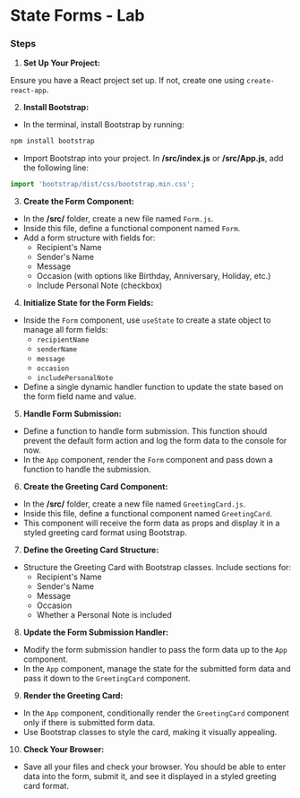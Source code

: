 # State Forms - Lab

### Steps

1. **Set Up Your Project:**

Ensure you have a React project set up. If not, create one using `create-react-app`.

2. **Install Bootstrap:**

- In the terminal, install Bootstrap by running:

```bash
npm install bootstrap
```

- Import Bootstrap into your project. In **/src/index.js** or **/src/App.js**, add the following line:

```javascript
import 'bootstrap/dist/css/bootstrap.min.css';
```

3. **Create the Form Component:**

- In the **/src/** folder, create a new file named `Form.js`.
- Inside this file, define a functional component named `Form`.
- Add a form structure with fields for:
  - Recipient's Name
  - Sender's Name
  - Message
  - Occasion (with options like Birthday, Anniversary, Holiday, etc.)
  - Include Personal Note (checkbox)

4. **Initialize State for the Form Fields:**

- Inside the `Form` component, use `useState` to create a state object to manage all form fields:
  - `recipientName`
  - `senderName`
  - `message`
  - `occasion`
  - `includePersonalNote`
- Define a single dynamic handler function to update the state based on the form field name and value.

5. **Handle Form Submission:**

- Define a function to handle form submission. This function should prevent the default form action and log the form data to the console for now.
- In the `App` component, render the `Form` component and pass down a function to handle the submission.

6. **Create the Greeting Card Component:**

- In the **/src/** folder, create a new file named `GreetingCard.js`.
- Inside this file, define a functional component named `GreetingCard`.
- This component will receive the form data as props and display it in a styled greeting card format using Bootstrap.

7. **Define the Greeting Card Structure:**

- Structure the Greeting Card with Bootstrap classes. Include sections for:
  - Recipient's Name
  - Sender's Name
  - Message
  - Occasion
  - Whether a Personal Note is included

8. **Update the Form Submission Handler:**

- Modify the form submission handler to pass the form data up to the `App` component.
- In the `App` component, manage the state for the submitted form data and pass it down to the `GreetingCard` component.

9. **Render the Greeting Card:**

- In the `App` component, conditionally render the `GreetingCard` component only if there is submitted form data.
- Use Bootstrap classes to style the card, making it visually appealing.

10. **Check Your Browser:**

- Save all your files and check your browser. You should be able to enter data into the form, submit it, and see it displayed in a styled greeting card format.
